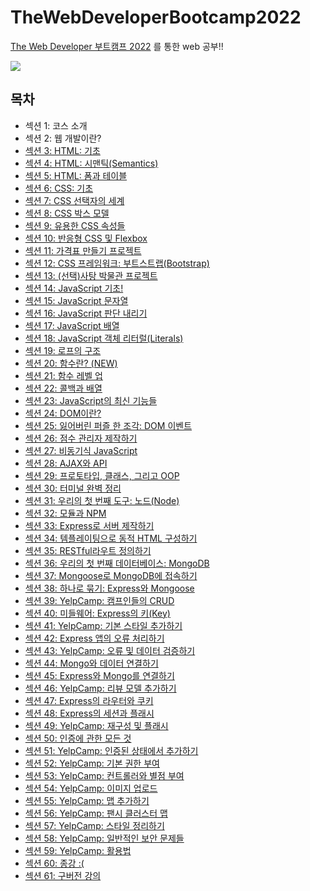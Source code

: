 # TheWebDeveloperBootcamp2022

<a href="https://www.udemy.com/course/the-web-developer-bootcamp-2021-korea/">The Web Developer 부트캠프 2022</a> 를 통한 web 공부!!

<a href="https://pale-wildebeest-44b.notion.site/The-Web-Developer-2022-62c00abc2d634931bb1ad0fd837f9422"><img src="https://img.shields.io/badge/Notion-white?style=flat-square&logo=Notion&logoColor=black"/></a>

## 목차
<ul>
    <li>섹션 1: 코스 소개</li>
    <li>섹션 2: 웹 개발이란?</li>
    <li><a href="https://github.com/songsurl00/TheWebDeveloperBootcamp2022/tree/main/03_HTML_Intro">섹션 3: HTML: 기초</a></li>
    <li><a href="https://github.com/songsurl00/TheWebDeveloperBootcamp2022/tree/main/04_HTML_Semantics">섹션 4: HTML: 시맨틱(Semantics)</li>
    <li><a href="https://github.com/songsurl00/TheWebDeveloperBootcamp2022/tree/main/05_HTML_Form & Table">섹션 5: HTML: 폼과 테이블</li>
    <li><a href="https://github.com/songsurl00/TheWebDeveloperBootcamp2022/tree/main/06_CSS_Intro">섹션 6: CSS: 기초</li>
    <li><a href="https://github.com/songsurl00/TheWebDeveloperBootcamp2022/tree/main/07_CSS_Selectors">섹션 7: CSS 선택자의 세계</li>
    <li><a href="https://github.com/songsurl00/TheWebDeveloperBootcamp2022/tree/main/08_CSS_BoxModel & Units">섹션 8: CSS 박스 모델</li>
    <li><a href="https://github.com/songsurl00/TheWebDeveloperBootcamp2022/tree/main/09_CSS_Other Properties">섹션 9: 유용한 CSS 속성들</li>
    <li><a href="https://github.com/songsurl00/TheWebDeveloperBootcamp2022/tree/main/10_CSS_Flexbox%20%26%20Responsive">섹션 10: 반응형 CSS 및 Flexbox</li>
    <li><a href="https://github.com/songsurl00/TheWebDeveloperBootcamp2022/tree/main/Project/PriceTable">섹션 11: 가격표 만들기 프로젝트</li>
    <li><a href="https://github.com/songsurl00/TheWebDeveloperBootcamp2022/tree/main/12_CSS_Bootstrap">섹션 12: CSS 프레임워크: 부트스트랩(Bootstrap)</li>
    <li><a href="https://github.com/songsurl00/TheWebDeveloperBootcamp2022/tree/main/Project/Museum_Of_Candy">섹션 13: (선택)사탕 박물관 프로젝트</li>
    <li><a href="https://github.com/songsurl00/TheWebDeveloperBootcamp2022/tree/main/14_JS_Basics">섹션 14: JavaScript 기초!</li>
    <li><a href="https://github.com/songsurl00/TheWebDeveloperBootcamp2022/tree/main/14_JS_String">섹션 15: JavaScript 문자열</li>
    <li><a href="">섹션 16: JavaScript 판단 내리기</li>
    <li><a href="">섹션 17: JavaScript 배열</li>
    <li><a href="">섹션 18: JavaScript 객체 리터럴(Literals)</li>
    <li><a href="">섹션 19: 로프의 구조</li>
    <li><a href="">섹션 20: 함수란? (NEW)</li>
    <li><a href="">섹션 21: 함수 레벨 업</li>
    <li><a href="">섹션 22: 콜백과 배열</li>
    <li><a href="">섹션 23: JavaScript의 최신 기능들</li>
    <li><a href="">섹션 24: DOM이란?</li>
    <li><a href="">섹션 25: 잃어버린 퍼즐 한 조각: DOM 이벤트</li>
    <li><a href="">섹션 26: 점수 관리자 제작하기</a></li>
    <li><a href="">섹션 27: 비동기식 JavaScript</a></li>
    <li><a href="">섹션 28: AJAX와 API</a></li>
    <li><a href="">섹션 29: 프로토타입, 클래스, 그리고 OOP</a></li>
    <li><a href="">섹션 30: 터미널 완벽 정리</a></li>
    <li><a href="">섹션 31: 우리의 첫 번째 도구: 노드(Node)</a></li>
    <li><a href="">섹션 32: 모듈과 NPM</a></li>
    <li><a href="">섹션 33: Express로 서버 제작하기</a></li>
    <li><a href="">섹션 34: 템플레이팅으로 동적 HTML 구성하기</a></li>
    <li><a href="">섹션 35: RESTful라우트 정의하기</a></li>
    <li><a href="">섹션 36: 우리의 첫 번째 데이터베이스: MongoDB</a></li>
    <li><a href="">섹션 37: Mongoose로 MongoDB에 접속하기</a></li>
    <li><a href="">섹션 38: 하나로 묶기: Express와 Mongoose</a></li>
    <li><a href="">섹션 39: YelpCamp: 캠프인들의 CRUD</a></li>
    <li><a href="">섹션 40: 미들웨어: Express의 키(Key)</a></li>
    <li><a href="">섹션 41: YelpCamp: 기본 스타일 추가하기</a></li>
    <li><a href="">섹션 42: Express 앱의 오류 처리하기</a></li>
    <li><a href="">섹션 43: YelpCamp: 오류 및 데이터 검증하기</a></li>
    <li><a href="">섹션 44: Mongo와 데이터 연결하기</a></li>
    <li><a href="">섹션 45: Express와 Mongo를 연결하기</a></li>
    <li><a href="">섹션 46: YelpCamp: 리뷰 모델 추가하기</a></li>
    <li><a href="">섹션 47: Express의 라우터와 쿠키</a></li>
    <li><a href="">섹션 48: Express의 세션과 플래시</a></li>
    <li><a href="">섹션 49: YelpCamp: 재구성 및 플래시</a></li>
    <li><a href="">섹션 50: 인증에 관한 모든 것</a></li>
    <li><a href="">섹션 51: YelpCamp: 인증된 상태에서 추가하기</a></li>
    <li><a href="">섹션 52: YelpCamp: 기본 권한 부여</a></li>
    <li><a href="">섹션 53: YelpCamp: 컨트롤러와 별점 부여</a></li>
    <li><a href="">섹션 54: YelpCamp: 이미지 업로드</a></li>
    <li><a href="">섹션 55: YelpCamp: 맵 추가하기</a></li>
    <li><a href="">섹션 56: YelpCamp: 팬시 클러스터 맵</a></li>
    <li><a href="">섹션 57: YelpCamp: 스타일 정리하기</a></li>
    <li><a href="">섹션 58: YelpCamp: 일반적인 보안 문제들</a></li>
    <li><a href="">섹션 59: YelpCamp: 활용법</a></li>
    <li><a href="">섹션 60: 종강 :(</a></li>
    <li><a href="">섹션 61: 구버전 강의</a></li>
</ul>
